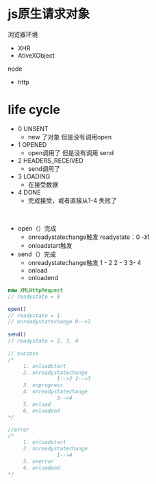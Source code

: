 # js原生请求对象

浏览器环境

- XHR
- AtiveXObject

node

- http



# life cycle

- 0 UNSENT
  - new 了对象 但是没有调用open
- 1 OPENED
  - open调用了 但是没有调用 send
- 2 HEADERS_RECEIVED
  - send调用了 
- 3 LOADING
  - 在接受数据
- 4 DONE
  - 完成接受，或者直接从1-4 失败了

​						

- open（）完成
  - onreadystatechange触发   readystate：0 -》1
  - onloadstart触发
- send（）完成
  - onreadystatechange触发     1 - 2       2 - 3      3- 4
  - onload
  - onloadend



```js
new XMLHttpRequest  
// readystate = 0

open() 						  
// readystate = 1
// onreadystatechange 0-->1
										
send()
// readystate = 2, 3, 4

// success
/*
	 1. onloadstart
	 2. onreadystatechange 
	 			1-->2 2-->3 
	 3. onprogress
	 4. onreadystatechange
	 			3-->4
	 5. onload
	 6. onloadend
*/

//error
/*
	 1. onloadstart
	 2. onreadystatechange 
	 			1-->4 
	 3. onerror
	 4. onloadend
*/
```

